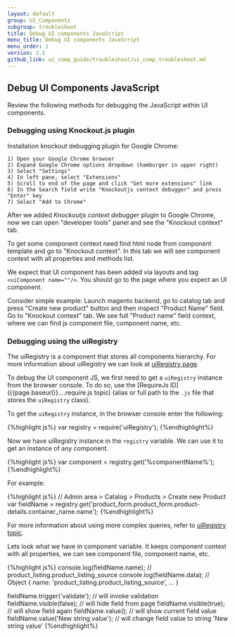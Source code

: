 ```yaml
---
layout: default
group: UI_Components
subgroup: troubleshoot
title: Debug UI components JavaScript
menu_title: Debug UI components JavaScript
menu_order: 1
version: 2.1
github_link: ui_comp_guide/troubleshoot/ui_comp_troubleshoot.md
---
```


## Debug UI Components JavaScript
Review the following methods for debugging the JavaScript within UI components.

### Debugging using Knockout.js  plugin

Installation knockout debugging plugin for Google Chrome:

	1) Open your Google Chrome browser
	2) Expand Google Chrome options dropdown (hamburger in upper right)
	3) Select "Settings"
	4) In left pane, select "Extensions"
	5) Scroll to end of the page and click "Get more extensions" link
	6) In the Search field write "Knockoutjs context debugger" and press "Enter" key
	7) Select "Add to Chrome"

After we added _Knockoutjs context debugger_ plugin to Google Chrome, now we can open "developer tools" panel and see the "Knockout context" tab.

To get some component context need find html node from component template and go to "Knockout context". In this tab we will see component context with all properties and methods list.

We expect that UI component has been added via layouts and tag `<uiComponent name=""/>`. You should go to the page where you expect an UI component.

Consider simple example:
Launch magento backend, go to catalog tab and press "Create new product" button and then inspect "Product Name" field. Go to "Knockout context" tab.
We see full "Product name" field context, where we can find js component file, component name, etc.

### Debugging using the uiRegistry

The uiRegistry is a component that stores all components hierarchy. For more information about uiRegistry we can look at [uiRegistry page]({{page.baseurl}}....).

To debug the UI component JS, we first need to get a `uiRegistry` instance from the browser console. To do so, use the [RequireJs ID]({{page.baseurl}}....require.js topic) (alias or full path to the `.js` file that stores the `uiRegistry` class).

To get the `uiRegistry` instance, in the browser console enter the following:

{%highlight js%}
var registry = require('uiRegistry');
{%endhighlight%}

Now we have uiRegistry instance in the `registry` variable. We can use it to get an instance of any component.

{%highlight js%}
var component = registry.get('%componentName%');
{%endhighlight%}

For example:

{%highlight js%}
// Admin area > Catalog > Products > Create new Product
var fieldName = registry.get('product_form.product_form.product-details.container_name.name');
{%endhighlight%}

For more information about using more complex queries, refer to [uiRegistry topic]({{page.baseurl}}.....).

Lets look what we have in component variable. It keeps component context with all properties, we can see component file, component name, etc.

{%highlight js%}
console.log(fieldName.name); // product_listing.product_listing_source
console.log(fieldName.data); // Object { name: 'product_listing.product_listing_source', ... }

fieldName.trigger('validate'); // will invoke validation
fieldName.visible(false); // will hide field from page
fieldName.visible(true);  // will show field again
fieldName.value(); // will show current field value
fieldName.value('New string value'); // will change field value to string 'New string value'
{%endhighlight%}
